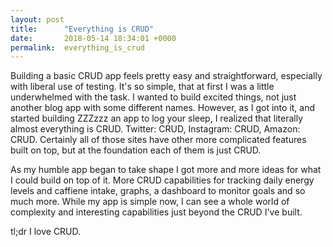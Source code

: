 ```yaml
---
layout: post
title:      "Everything is CRUD"
date:       2018-05-14 18:34:01 +0000
permalink:  everything_is_crud
---
```



Building a basic CRUD app feels pretty easy and straightforward, especially with liberal use of testing. It's so simple, that at first I was a little underwhelmed with the task. I wanted to build excited things, not just another blog app with some different names. However, as I got into it, and started building ZZZzzz an app to log your sleep, I realized that literally almost everything is CRUD. Twitter: CRUD, Instagram: CRUD, Amazon: CRUD. Certainly all of those sites have other more complicated features built on top, but at the foundation each of them is just CRUD.

As my humble app began to take shape I got more and more ideas for what I could build on top of it. More CRUD capabilities for tracking daily energy levels and caffiene intake, graphs, a dashboard to monitor goals and so much more. While my app is simple now, I can see a whole world of complexity and interesting capabilities just beyond the CRUD I've built.

tl;dr I love CRUD. 
